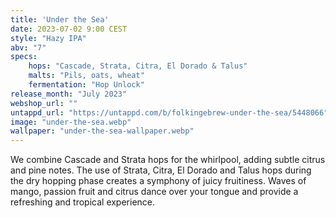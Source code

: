 ```yaml
---
title: 'Under the Sea'
date: 2023-07-02 9:00 CEST
style: "Hazy IPA"
abv: "7"
specs:
    hops: "Cascade, Strata, Citra, El Dorado & Talus"
    malts: "Pils, oats, wheat"
    fermentation: "Hop Unlock"
release_month: "July 2023"
webshop_url: ""
untappd_url: "https://untappd.com/b/folkingebrew-under-the-sea/5448066"
image: "under-the-sea.webp"
wallpaper: "under-the-sea-wallpaper.webp"
---
```


We combine Cascade and Strata hops for the whirlpool, adding subtle citrus and pine notes. The use of Strata, Citra, El Dorado and Talus hops during the dry hopping phase creates a symphony of juicy fruitiness. Waves of mango, passion fruit and citrus dance over your tongue and provide a refreshing and tropical experience.

